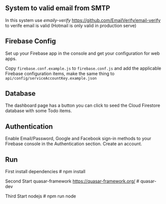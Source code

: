 ## System to valid email from SMTP

In this system use _emaily-verify_ https://github.com/EmailVerify/email-verify to verife email is valid (Hotmail is only valid in production serve)

## Firebase Config

Set up your Firebase app in the console and get your configuration
for web apps.

Copy `firebase.conf.example.js` to `firebase.conf.js` and add the
applicable Firebase configuration items, make the same thing to `api/config/serviceAccountKey.example.json`

## Database

The dashboard page has a button you can click to seed the Cloud
Firestore database with some Todo items.

## Authentication

Enable Email/Password, Google and Facebook sign-in methods to your Firebase console in the
Authentication section. Create an account.

## Run
First install dependencies
    # npm install

Second Start quasar-framework
        https://quasar-framework.org/
        # quasar-dev

Third Start nodejs
        # npm run node

